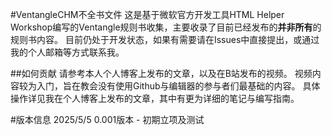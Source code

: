 #VentangleCHM不全书文件
这是基于微软官方开发工具HTML Helper Workshop编写的Ventangle规则书收集，主要收录了目前已经发布的**并非所有**的规则书内容。
目前仍处于开发状态，如果有需要请在Issues中直接提出，或通过我的个人邮箱等方式联系我。

##如何贡献
请参考本人个人博客上发布的文章，以及在B站发布的视频。
视频内容较为入门，旨在教会没有使用Github与编辑器的参与者们最基础的内容。
具体操作详见我在个人博客上发布的文章，其中有更为详细的笔记与编写指南。

#版本信息
2025/5/5 0.001版本 - 初期立项及测试
